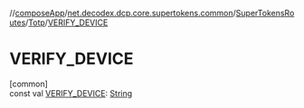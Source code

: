//[composeApp](../../../../index.md)/[net.decodex.dcp.core.supertokens.common](../../index.md)/[SuperTokensRoutes](../index.md)/[Totp](index.md)/[VERIFY_DEVICE](-v-e-r-i-f-y_-d-e-v-i-c-e.md)

# VERIFY_DEVICE

[common]\
const val [VERIFY_DEVICE](-v-e-r-i-f-y_-d-e-v-i-c-e.md): [String](https://kotlinlang.org/api/latest/jvm/stdlib/kotlin/-string/index.html)
